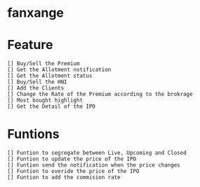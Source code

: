 # fanxange

# Feature 
    [] Buy/Sell the Premium
    [] Get the Allotment notification
    [] Get the Allotment status
    [] Buy/Sell the HNI
    [] Add the Clients 
    [] Change the Rate of the Premium according to the brokrage
    [] Most bought highlight
    [] Get the Detail of the IPO


#   Funtions
    [] Funtion to segregate between Live, Upcoming and Closed
    [] Funtion to update the price of the IPO
    [] Funtion send the notification when the price changes
    [] Funtion to overide the price of the IPO
    [] Funtion to add the commision rate
    